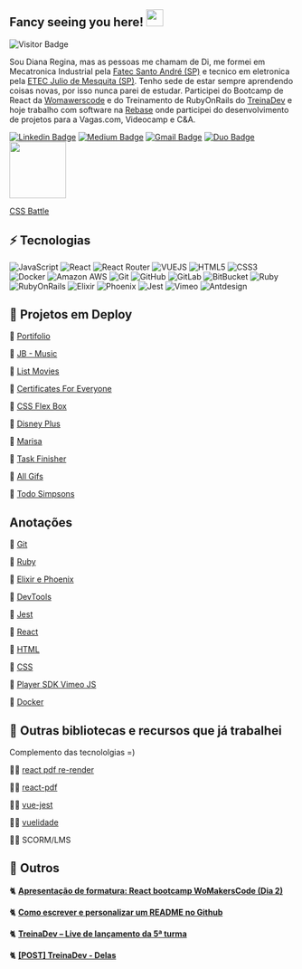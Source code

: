 ## Fancy seeing you here! <img src="https://raw.githubusercontent.com/aemmadi/aemmadi/master/wave.gif" width="30">

![Visitor Badge](https://visitor-badge.laobi.icu/badge?page_id=reginadiana.reginadiana)

Sou Diana Regina, mas as pessoas me chamam de Di, me formei em Mecatronica Industrial pela [Fatec Santo André (SP)](http://www.fatecsantoandre.edu.br/) e tecnico em eletronica pela [ETEC Julio de Mesquita (SP)](http://www.etecjuliodemesquita.com.br/). Tenho sede de estar sempre aprendendo coisas novas, por isso nunca parei de estudar. Participei do Bootcamp de React da [Womawerscode](https://womakerscode.org/) e do Treinamento de RubyOnRails do [TreinaDev](https://treinadev.com.br/) e hoje trabalho com software na [Rebase](https://www.rebase.com.br/#/) onde participei do desenvolvimento de projetos para a Vagas.com, Videocamp e C&A.

[![Linkedin Badge](https://img.shields.io/badge/-reginadiana-blue?style=flat-square&logo=Linkedin&logoColor=white&link=https://www.linkedin.com/in/diana-regina/)](https://www.linkedin.com/in/diana-regina/)
[![Medium Badge](https://img.shields.io/badge/-@reginadianamedium-black?style=flat-square&labelColor=000000&logo=Medium&link=https://medium.com/@dianareginadr19)](https://medium.com/@dianareginadr19)
[![Gmail Badge](https://img.shields.io/badge/-dianareginadr19@gmail.com-c14438?style=flat-square&logo=Gmail&logoColor=white&link=mailto:dianareginadr19@gmail.com)](mailto:dianareginadr19@gmail.com)
[![Duo Badge](https://img.shields.io/badge/-@reginadianaduo-green?style=flat-square&labelColor=white&logo=Duolingo&link=https://www.duolingo.com/profile/DianaRegina17)](https://www.duolingo.com/profile/DianaRegina17)
[<img src="https://user-images.githubusercontent.com/46378210/150015122-b6bb3c91-7187-4310-8c21-a8894d88e838.png" width="100"/>](https://exercism.org/profiles/reginadiana)

[CSS Battle](https://cssbattle.dev/player/Ag98MP3BJFRAjkw0FkMnN7CB3An2)

## ⚡ Tecnologias

![JavaScript](https://img.shields.io/badge/-JavaScript-black?style=flat-square&logo=javascript)
![React](https://img.shields.io/badge/-React-black?style=flat-square&logo=react)
![React Router](https://img.shields.io/badge/-React%20Router-black?style=flat-square&logo=react-router)
![VUEJS](https://img.shields.io/badge/-Vue-black?style=flat-square&logo=vue.js)
![HTML5](https://img.shields.io/badge/-HTML5-E34F26?style=flat-square&logo=html5&logoColor=white)
![CSS3](https://img.shields.io/badge/-CSS3-1572B6?style=flat-square&logo=css3)
![Docker](https://img.shields.io/badge/-Docker-black?style=flat-square&logo=docker)
![Amazon AWS](https://img.shields.io/badge/Amazon%20AWS-232F3E?style=flat-square&logo=amazon-aws)
![Git](https://img.shields.io/badge/-Git-black?style=flat-square&logo=git)
![GitHub](https://img.shields.io/badge/-GitHub-181717?style=flat-square&logo=github)
![GitLab](https://img.shields.io/badge/-GitLab-FCA121?style=flat-square&logo=gitlab)
![BitBucket](https://img.shields.io/badge/-BitBucket-darkblue?style=flat-square&logo=bitbucket)
![Ruby](https://img.shields.io/badge/-Ruby-red?style=flat-square&logo=ruby)
![RubyOnRails](https://img.shields.io/badge/-RubyOnRails-red?style=flat-square&logo=rubyonrails)
![Elixir](https://img.shields.io/badge/-Elixir-violet?style=flat-square&logo=elixir)
![Phoenix](https://img.shields.io/badge/-Phoenix-orange?style=flat-square&logo=elixir)
![Jest](https://img.shields.io/badge/-Jest-red?style=flat-square&logo=jest)
![Vimeo](https://img.shields.io/badge/-Vimeo-lightblue?style=flat-square&logo=vimeo)
![Antdesign](https://img.shields.io/badge/-Antdesign-blue?style=flat-square&logo=antdesign)

## 🌠 Projetos em Deploy

🌟 [Portifolio](https://dianaregina.netlify.app/)

🌟 [JB - Music](https://justinbiebermusic.netlify.app/)

🌟 [List Movies](https://list-movies.netlify.app/)

🌟 [Certificates For Everyone](https://certificates-for-everyone-womakerscode.netlify.app/)

🌟 [CSS Flex Box](https://cssflexblog.netlify.app/)

🌟 [Disney Plus](https://plusdisney.netlify.app)

🌟 [Marisa](https://marisa-products.netlify.app/)

🌟 [Task Finisher](https://api-task-to-do.netlify.app/)

🌟 [All Gifs](https://allgifs.netlify.app/)

🌟 [Todo Simpsons](https://todosimpsons.netlify.app/)

## Anotações

📁 [Git](https://gist.github.com/reginadiana/d69472636beba3440a65a85cdecea839)

📁 [Ruby](https://gist.github.com/reginadiana/a454ef891b19d00d519995646e2f34f9)

📁 [Elixir e Phoenix](https://gist.github.com/reginadiana/a9be5229a9aaa94bc4906eba78db0664)

📁 [DevTools](https://gist.github.com/reginadiana/f3602f1f2952adbef97cafcdd9248448)

📁 [Jest](https://gist.github.com/reginadiana/707cce1ea35635c20ec991bf1f4e7232)

📁 [React](https://gist.github.com/reginadiana/883af9e508579bff821b343094de5d80)

📁 [HTML](https://gist.github.com/reginadiana/aa0260084603bdb2ad941637da4fff5f)

📁 [CSS](https://gist.github.com/reginadiana/2427167232850685e479d16aee995cad)

📁 [Player SDK Vimeo JS](https://gist.github.com/reginadiana/d716e28f9200d3b0e5559f36f1e2bbdc)

📁 [Docker](https://gist.github.com/reginadiana/37f2f5cdfe43983028ec0c206fa5194a)

## 🍪 Outras bibliotecas e recursos que já trabalhei 

Complemento das tecnololgias =)

🧑‍🍳 [react pdf re-render](https://react-pdf.org/)

🧑‍🍳 [react-pdf](https://www.npmjs.com/package/react-pdf)

🧑‍🍳 [vue-jest](https://v1.test-utils.vuejs.org/)

🧑‍🍳 [vuelidade](https://vuelidate.js.org/)

🧑‍🍳 SCORM/LMS

## 🦋 Outros

🐈 [**Apresentação de formatura: React bootcamp WoMakersCode (Dia 2)**](https://www.youtube.com/watch?v=K0mvk8zctoM)

🐈 [**Como escrever e personalizar um README no Github**](https://www.youtube.com/watch?v=2A_ebBA3jzM)

🐈 [**TreinaDev – Live de lançamento da 5ª turma**](https://www.youtube.com/watch?v=7D_zafaq0RA&t=2124s)

🐈 [**[POST] TreinaDev - Delas**](https://www.instagram.com/p/CffMA3gvrMc/)
